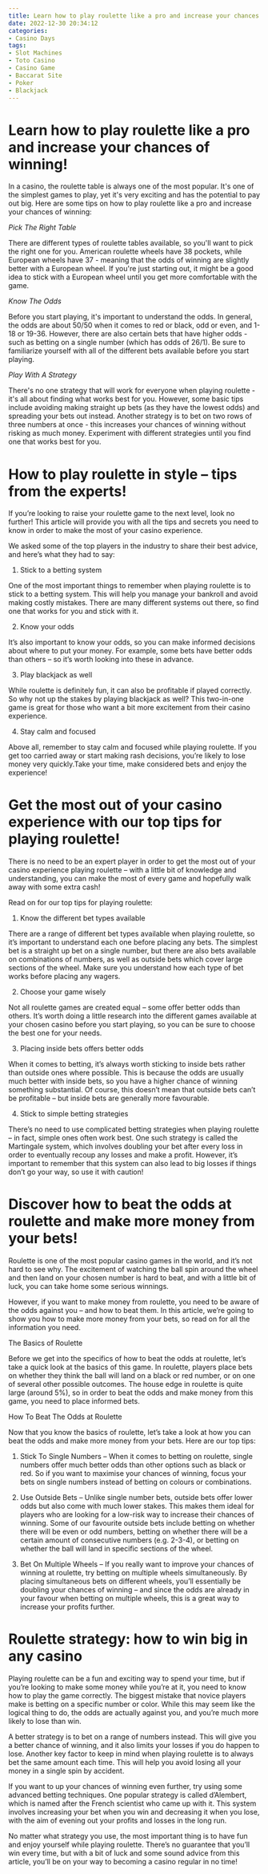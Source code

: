 ```yaml
---
title: Learn how to play roulette like a pro and increase your chances of winning!
date: 2022-12-30 20:34:12
categories:
- Casino Days
tags:
- Slot Machines
- Toto Casino
- Casino Game
- Baccarat Site
- Poker
- Blackjack
---
```



#  Learn how to play roulette like a pro and increase your chances of winning!

In a casino, the roulette table is always one of the most popular. It's one of the simplest games to play, yet it's very exciting and has the potential to pay out big. Here are some tips on how to play roulette like a pro and increase your chances of winning:

_Pick The Right Table_

There are different types of roulette tables available, so you'll want to pick the right one for you. American roulette wheels have 38 pockets, while European wheels have 37 - meaning that the odds of winning are slightly better with a European wheel. If you're just starting out, it might be a good idea to stick with a European wheel until you get more comfortable with the game.

_Know The Odds_

Before you start playing, it's important to understand the odds. In general, the odds are about 50/50 when it comes to red or black, odd or even, and 1-18 or 19-36. However, there are also certain bets that have higher odds - such as betting on a single number (which has odds of 26/1). Be sure to familiarize yourself with all of the different bets available before you start playing.

_Play With A Strategy_

There's no one strategy that will work for everyone when playing roulette - it's all about finding what works best for you. However, some basic tips include avoiding making straight up bets (as they have the lowest odds) and spreading your bets out instead. Another strategy is to bet on two rows of three numbers at once - this increases your chances of winning without risking as much money. Experiment with different strategies until you find one that works best for you.

#  How to play roulette in style – tips from the experts!

If you’re looking to raise your roulette game to the next level, look no further! This article will provide you with all the tips and secrets you need to know in order to make the most of your casino experience.

We asked some of the top players in the industry to share their best advice, and here’s what they had to say:

1. Stick to a betting system

One of the most important things to remember when playing roulette is to stick to a betting system. This will help you manage your bankroll and avoid making costly mistakes. There are many different systems out there, so find one that works for you and stick with it.

2. Know your odds

It’s also important to know your odds, so you can make informed decisions about where to put your money. For example, some bets have better odds than others – so it’s worth looking into these in advance.

3. Play blackjack as well

While roulette is definitely fun, it can also be profitable if played correctly. So why not up the stakes by playing blackjack as well? This two-in-one game is great for those who want a bit more excitement from their casino experience.

4. Stay calm and focused

Above all, remember to stay calm and focused while playing roulette. If you get too carried away or start making rash decisions, you’re likely to lose money very quickly.Take your time, make considered bets and enjoy the experience!

#  Get the most out of your casino experience with our top tips for playing roulette!

There is no need to be an expert player in order to get the most out of your casino experience playing roulette – with a little bit of knowledge and understanding, you can make the most of every game and hopefully walk away with some extra cash!

Read on for our top tips for playing roulette:

1. Know the different bet types available

There are a range of different bet types available when playing roulette, so it’s important to understand each one before placing any bets. The simplest bet is a straight up bet on a single number, but there are also bets available on combinations of numbers, as well as outside bets which cover large sections of the wheel. Make sure you understand how each type of bet works before placing any wagers.

2. Choose your game wisely

Not all roulette games are created equal – some offer better odds than others. It’s worth doing a little research into the different games available at your chosen casino before you start playing, so you can be sure to choose the best one for your needs.

3. Placing inside bets offers better odds

When it comes to betting, it’s always worth sticking to inside bets rather than outside ones where possible. This is because the odds are usually much better with inside bets, so you have a higher chance of winning something substantial. Of course, this doesn’t mean that outside bets can’t be profitable – but inside bets are generally more favourable.

4. Stick to simple betting strategies

There’s no need to use complicated betting strategies when playing roulette – in fact, simple ones often work best. One such strategy is called the Martingale system, which involves doubling your bet after every loss in order to eventually recoup any losses and make a profit. However, it’s important to remember that this system can also lead to big losses if things don’t go your way, so use it with caution!

#  Discover how to beat the odds at roulette and make more money from your bets!

 Roulette is one of the most popular casino games in the world, and it’s not hard to see why. The excitement of watching the ball spin around the wheel and then land on your chosen number is hard to beat, and with a little bit of luck, you can take home some serious winnings.

However, if you want to make money from roulette, you need to be aware of the odds against you – and how to beat them. In this article, we’re going to show you how to make more money from your bets, so read on for all the information you need.

The Basics of Roulette

Before we get into the specifics of how to beat the odds at roulette, let’s take a quick look at the basics of this game. In roulette, players place bets on whether they think the ball will land on a black or red number, or on one of several other possible outcomes. The house edge in roulette is quite large (around 5%), so in order to beat the odds and make money from this game, you need to place informed bets.

How To Beat The Odds at Roulette

Now that you know the basics of roulette, let’s take a look at how you can beat the odds and make more money from your bets. Here are our top tips:

1) Stick To Single Numbers – When it comes to betting on roulette, single numbers offer much better odds than other options such as black or red. So if you want to maximise your chances of winning, focus your bets on single numbers instead of betting on colours or combinations.

2) Use Outside Bets – Unlike single number bets, outside bets offer lower odds but also come with much lower stakes. This makes them ideal for players who are looking for a low-risk way to increase their chances of winning. Some of our favourite outside bets include betting on whether there will be even or odd numbers, betting on whether there will be a certain amount of consecutive numbers (e.g. 2-3-4), or betting on whether the ball will land in specific sections of the wheel.

3) Bet On Multiple Wheels – If you really want to improve your chances of winning at roulette, try betting on multiple wheels simultaneously. By placing simultaneous bets on different wheels, you’ll essentially be doubling your chances of winning – and since the odds are already in your favour when betting on multiple wheels, this is a great way to increase your profits further.

#  Roulette strategy: how to win big in any casino

Playing roulette can be a fun and exciting way to spend your time, but if you’re looking to make some money while you’re at it, you need to know how to play the game correctly. The biggest mistake that novice players make is betting on a specific number or color. While this may seem like the logical thing to do, the odds are actually against you, and you’re much more likely to lose than win.

A better strategy is to bet on a range of numbers instead. This will give you a better chance of winning, and it also limits your losses if you do happen to lose. Another key factor to keep in mind when playing roulette is to always bet the same amount each time. This will help you avoid losing all your money in a single spin by accident.

If you want to up your chances of winning even further, try using some advanced betting techniques. One popular strategy is called d’Alembert, which is named after the French scientist who came up with it. This system involves increasing your bet when you win and decreasing it when you lose, with the aim of evening out your profits and losses in the long run.

No matter what strategy you use, the most important thing is to have fun and enjoy yourself while playing roulette. There’s no guarantee that you’ll win every time, but with a bit of luck and some sound advice from this article, you’ll be on your way to becoming a casino regular in no time!